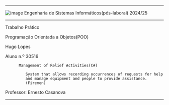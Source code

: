 ***
![image](https://github.com/user-attachments/assets/e9bac288-2be1-4c96-b12c-1172d24b6450)
Engenharia de Sistemas Informáticos(pós-laboral)  2024/25

***
Trabalho Prático

Programação Orientada a Objetos(POO)
   
Hugo Lopes

Aluno n.º 30516

    
          
         
          Management of Relief Activities(C#) 
         
             System that allows recording occurrences of requests for help 
             and manage equipment and people to provide assistance.
             (Firemen)
     
     
        
   
Professor: Ernesto Casanova
***
